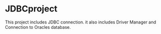 # JDBCproject
This project includes JDBC connection. it also includes Driver Manager and Connection to Oracles database.
